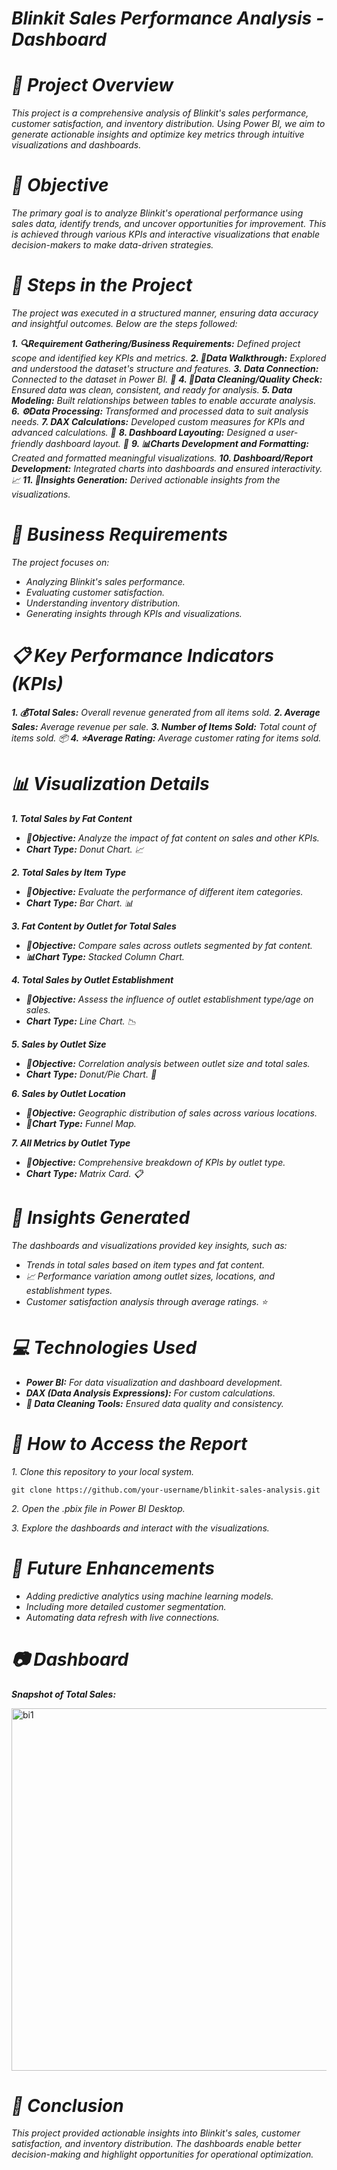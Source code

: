 # _**Blinkit Sales Performance Analysis - Dashboard**_

# _**📝 Project Overview**_

_This project is a comprehensive analysis of Blinkit's sales performance, customer satisfaction, and inventory distribution. Using Power BI, we aim to generate actionable insights and optimize key metrics through intuitive visualizations and dashboards._

# _**🎯 Objective**_

_The primary goal is to analyze Blinkit's operational performance using sales data, identify trends, and uncover opportunities for improvement. This is achieved through various KPIs and interactive visualizations that enable decision-makers to make data-driven strategies._

# _**📂 Steps in the Project**_

_The project was executed in a structured manner, ensuring data accuracy and insightful outcomes. Below are the steps followed:_

_**1. 🔍Requirement Gathering/Business Requirements:** Defined project scope and identified key KPIs and metrics._
_**2. 👀Data Walkthrough:** Explored and understood the dataset's structure and features._
_**3. Data Connection:** Connected to the dataset in Power BI. 🔗_
_**4. 🧹Data Cleaning/Quality Check:** Ensured data was clean, consistent, and ready for analysis._
_**5. Data Modeling:** Built relationships between tables to enable accurate analysis._
_**6. ⚙️Data Processing:** Transformed and processed data to suit analysis needs._
_**7. DAX Calculations:** Developed custom measures for KPIs and advanced calculations. 🧮_
_**8. Dashboard Layouting:** Designed a user-friendly dashboard layout. 📐_
_**9. 📊Charts Development and Formatting:** Created and formatted meaningful visualizations._
_**10. Dashboard/Report Development:** Integrated charts into dashboards and ensured interactivity. 📈_
_**11. 🔎Insights Generation:** Derived actionable insights from the visualizations._

# _**📌 Business Requirements**_

_The project focuses on:_ 

- _Analyzing Blinkit's sales performance._
- _Evaluating customer satisfaction._
- _Understanding inventory distribution._
- _Generating insights through KPIs and visualizations._

# _**📋 Key Performance Indicators (KPIs)**_

_**1. 💰Total Sales:** Overall revenue generated from all items sold._
_**2. Average Sales:** Average revenue per sale._
_**3. Number of Items Sold:** Total count of items sold. 📦_
_**4. ⭐Average Rating:** Average customer rating for items sold._

# _**📊 Visualization Details**_

_**1.  Total Sales by Fat Content**_

- _**🎯Objective:** Analyze the impact of fat content on sales and other KPIs._
- _**Chart Type:** Donut Chart. 📈_

_**2. Total Sales by Item Type**_

- _**🎯Objective:** Evaluate the performance of different item categories._
- _**Chart Type:** Bar Chart. 📊_

_**3. Fat Content by Outlet for Total Sales**_

- _**🎯Objective:** Compare sales across outlets segmented by fat content._
- _**📊Chart Type:** Stacked Column Chart._

_**4. Total Sales by Outlet Establishment**_

- _**🎯Objective:** Assess the influence of outlet establishment type/age on sales._
- _**Chart Type:** Line Chart. 📉_

_**5. Sales by Outlet Size**_

- _**🎯Objective:** Correlation analysis between outlet size and total sales._
- _**Chart Type:** Donut/Pie Chart. 🥧_

_**6. Sales by Outlet Location**_

- _**🎯Objective:** Geographic distribution of sales across various locations._
- _**📍Chart Type:** Funnel Map._

_**7. All Metrics by Outlet Type**_

- _**🎯Objective:** Comprehensive breakdown of KPIs by outlet type._
- _**Chart Type:** Matrix Card. 📋_

# _**🔎 Insights Generated**_

_The dashboards and visualizations provided key insights, such as:_

- _Trends in total sales based on item types and fat content._
- _📈 Performance variation among outlet sizes, locations, and establishment types._
- _Customer satisfaction analysis through average ratings. ⭐_

# _**💻 Technologies Used**_

- _**Power BI:** For data visualization and dashboard development._
- _**DAX (Data Analysis Expressions):** For custom calculations._
- _**🧹 Data Cleaning Tools:** Ensured data quality and consistency._

# _**📂 How to Access the Report**_

_1. Clone this repository to your local system._

`git clone https://github.com/your-username/blinkit-sales-analysis.git  `

_2. Open the .pbix file in Power BI Desktop._

_3. Explore the dashboards and interact with the visualizations._

# _**🚀 Future Enhancements**_

- _Adding predictive analytics using machine learning models._
- _Including more detailed customer segmentation._
- _Automating data refresh with live connections._

# _**📷 Dashboard**_

_**Snapshot of Total Sales:**_

<img width="580" alt="bi1" src="https://github.com/user-attachments/assets/bbcf1fd0-58eb-49bd-8d62-068408805c1c">

# _**📝 Conclusion**_

_This project provided actionable insights into Blinkit's sales, customer satisfaction, and inventory distribution. The dashboards enable better decision-making and highlight opportunities for operational optimization._
